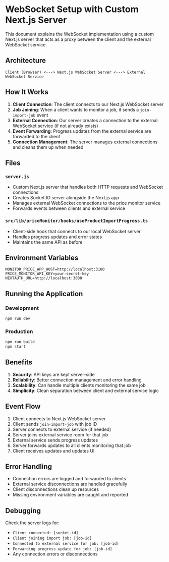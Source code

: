 # WebSocket Setup with Custom Next.js Server

This document explains the WebSocket implementation using a custom Next.js server that acts as a proxy between the client and the external WebSocket service.

## Architecture

```
Client (Browser) <---> Next.js WebSocket Server <---> External WebSocket Service
```

## How It Works

1. **Client Connection**: The client connects to our Next.js WebSocket server
2. **Job Joining**: When a client wants to monitor a job, it sends a `join-import-job` event
3. **External Connection**: Our server creates a connection to the external WebSocket service (if not already exists)
4. **Event Forwarding**: Progress updates from the external service are forwarded to the client
5. **Connection Management**: The server manages external connections and cleans them up when needed

## Files

### `server.js`

- Custom Next.js server that handles both HTTP requests and WebSocket connections
- Creates Socket.IO server alongside the Next.js app
- Manages external WebSocket connections to the price monitor service
- Forwards events between clients and external service

### `src/lib/priceMonitor/hooks/useProductImportProgress.ts`

- Client-side hook that connects to our local WebSocket server
- Handles progress updates and error states
- Maintains the same API as before

## Environment Variables

```env
MONITOR_PRICE_APP_HOST=http://localhost:3100
PRICE_MONITOR_API_KEY=your-secret-key
NEXTAUTH_URL=http://localhost:3000
```

## Running the Application

### Development

```bash
npm run dev
```

### Production

```bash
npm run build
npm start
```

## Benefits

1. **Security**: API keys are kept server-side
2. **Reliability**: Better connection management and error handling
3. **Scalability**: Can handle multiple clients monitoring the same job
4. **Simplicity**: Clean separation between client and external service logic

## Event Flow

1. Client connects to Next.js WebSocket server
2. Client sends `join-import-job` with job ID
3. Server connects to external service (if needed)
4. Server joins external service room for that job
5. External service sends progress updates
6. Server forwards updates to all clients monitoring that job
7. Client receives updates and updates UI

## Error Handling

- Connection errors are logged and forwarded to clients
- External service disconnections are handled gracefully
- Client disconnections clean up resources
- Missing environment variables are caught and reported

## Debugging

Check the server logs for:

- `Client connected: [socket-id]`
- `Client joining import job: [job-id]`
- `Connected to external service for job: [job-id]`
- `Forwarding progress update for job: [job-id]`
- Any connection errors or disconnections
